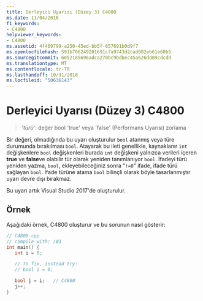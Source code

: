 ```yaml
---
title: Derleyici Uyarısı (Düzey 3) C4800
ms.date: 11/04/2016
f1_keywords:
- C4800
helpviewer_keywords:
- C4800
ms.assetid: 4f409799-a250-45ed-bb5f-657691b0d9f7
ms.openlocfilehash: 591b706249201691c7a9743d2cad082eb61e68b5
ms.sourcegitcommit: 6052185696adca270bc9bdbec45a626dd89cdcdd
ms.translationtype: MT
ms.contentlocale: tr-TR
ms.lasthandoff: 10/31/2018
ms.locfileid: "50636143"
---
```

# <a name="compiler-warning-level-3-c4800"></a>Derleyici Uyarısı (Düzey 3) C4800

> '*türü*': değer bool 'true' veya 'false' (Performans Uyarısı) zorlama

Bir değeri, olmadığında bu uyarı oluşturulur `bool` atanmış veya türe durumunda bırakılması `bool`. Atayarak bu ileti genellikle, kaynaklanır `int` değişkenlere `bool` değişkenleri burada `int` değişkeni yalnızca verileri içeren **true** ve **false**ve olabilir tür olarak yeniden tanımlanıyor `bool`. İfadeyi türü yeniden yazma, `bool`, ekleyebileceğiniz sonra "`!=0`" ifade, ifade türü sağlayan `bool`. İfade türüne atama `bool` bilinçli olarak böyle tasarlanmıştır uyarı devre dışı bırakmaz.

Bu uyarı artık Visual Studio 2017'de oluşturulur.

## <a name="example"></a>Örnek

Aşağıdaki örnek, C4800 oluşturur ve bu sorunun nasıl gösterir:

```cpp
// C4800.cpp
// compile with: /W3
int main() {
   int i = 0;

   // To fix, instead try:
   // bool i = 0;

   bool j = i;   // C4800
   j++;
}
```